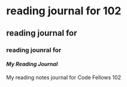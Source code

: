 # reading journal for 102
## reading journal for 
### reading jounral for 
#### *My Reading Journal*
My reading notes journal for Code Fellows 102
